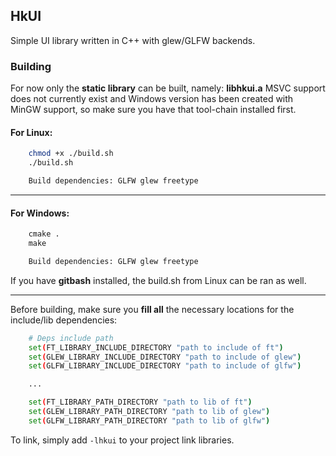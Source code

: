 ## HkUI

Simple UI library written in C++ with glew/GLFW backends.

### Building

For now only the **static library** can be built, namely: **libhkui.a**
MSVC support does not currently exist and Windows version has been created with MinGW support, so make sure you have that tool-chain installed first.

#### For Linux:
```bash
    chmod +x ./build.sh
    ./build.sh
```
```bash
    Build dependencies: GLFW glew freetype
```
---
#### For Windows:
```cmd
    cmake .
    make
```
```cmd
    Build dependencies: GLFW glew freetype
```

If you have **gitbash** installed, the build.sh from Linux can be ran as well.

---

Before building, make sure you **fill all** the necessary locations for the include/lib dependencies:

```bash
    # Deps include path
    set(FT_LIBRARY_INCLUDE_DIRECTORY "path to include of ft")
    set(GLEW_LIBRARY_INCLUDE_DIRECTORY "path to include of glew")
    set(GLFW_LIBRARY_INCLUDE_DIRECTORY "path to include of glfw")

    ...

    set(FT_LIBRARY_PATH_DIRECTORY "path to lib of ft")
    set(GLEW_LIBRARY_PATH_DIRECTORY "path to lib of glew")
    set(GLFW_LIBRARY_PATH_DIRECTORY "path to lib of glfw")    
```

To link, simply add ```-lhkui``` to your project link libraries.